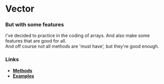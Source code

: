 <h1>Vector</h1>
<h3>But with some features</h3>

<p>I've decided to practice in the coding of arrays. And also make some features that are good for all. <br>And off course not all methods are 'must have', but they're good enough.</p>

<h3>Links</h3>
<ul>
    <li><a href="Methods.md"><b>Methods</b></a></li>
    <li> <a href="Examples.md"><b>Examples</b></a></li>
</ul>